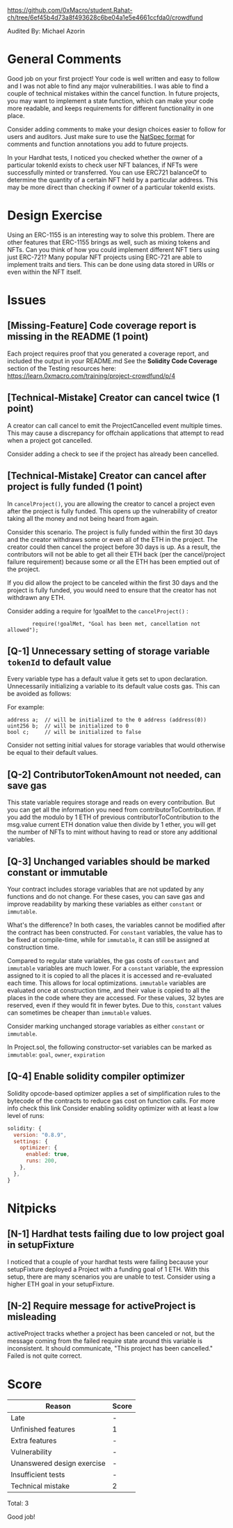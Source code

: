 
https://github.com/0xMacro/student.Rahat-ch/tree/6ef45b4d73a8f493628c6be04a1e5e4661ccfda0/crowdfund

Audited By: Michael Azorin
# General Comments

Good job on your first project! Your code is well written and easy to follow and I was not able to find any major vulnerabilities. I was able to find a couple of technical mistakes within the cancel function. In future projects, you may want to implement a state function, which can make your code more readable, and keeps requirements for different functionality in one place. 

Consider adding comments to make your design choices easier to follow for users and auditors. Just make sure to use the [NatSpec format](https://docs.soliditylang.org/en/develop/natspec-format.html) for comments and function annotations you add to future projects. 

In your Hardhat tests, I noticed you checked whether the owner of a particular tokenId exists to check user NFT balances, if NFTs were successfully minted or transferred. You can use ERC721 balanceOf to determine the quantity of a certain NFT held by a particular address. This may be more direct than checking if owner of a particular tokenId exists. 


# Design Exercise

Using an ERC-1155 is an interesting way to solve this problem. There are other features that ERC-1155 brings as well, such as mixing tokens and NFTs. Can you think of how you could implement different NFT tiers using just ERC-721? Many popular NFT projects using ERC-721 are able to implement traits and tiers. This can be done using data stored in URIs or even within the NFT itself. 


# Issues

## **[Missing-Feature]** Code coverage report is missing in the README (1 point)

Each project requires proof that you generated a coverage report, and included the output in your README.md See the **Solidity Code Coverage** section of the Testing resources here: https://learn.0xmacro.com/training/project-crowdfund/p/4

## **[Technical-Mistake]** Creator can cancel twice (1 point)

A creator can call cancel to emit the ProjectCancelled event multiple times. This may cause a discrepancy for offchain applications that attempt to read when a project got cancelled. 

Consider adding a check to see if the project has already been cancelled.

## **[Technical-Mistake]** Creator can cancel after project is fully funded (1 point)

In `cancelProject()`, you are allowing the creator to cancel a project even after the project is fully funded. This opens up the vulnerability of creator taking all the money and not being heard from again. 

Consider this scenario. The project is fully funded within the first 30 days and the creator withdraws some or even all of the ETH in the project. The creator could then cancel the project before 30 days is up. As a result, the contributors will not be able to get all their ETH back (per the cancel/project failure requirement) because some or all the ETH has been emptied out of the project. 

If you did allow the project to be canceled within the first 30 days and the project is fully funded, you would need to ensure that the creator has not withdrawn any ETH.

Consider adding a require for !goalMet to the `cancelProject()` :

``` solidity
        require(!goalMet, "Goal has been met, cancellation not allowed");
```

## **[Q-1]** Unnecessary setting of storage variable `tokenId` to default value

Every variable type has a default value it gets set to upon declaration. Unnecessarily initializing a variable to its default value costs gas. This can be avoided as follows: 

For example: 

```solidity
address a;  // will be initialized to the 0 address (address(0))
uint256 b;  // will be initialized to 0
bool c;     // will be initialized to false
```

Consider not setting initial values for storage variables that would otherwise be equal to their default values.

## [Q-2] ContributorTokenAmount not needed, can save gas

This state variable requires storage and reads on every contribution. But you can get all the information you need from contributorToContribution. If you add the modulo by 1 ETH of previous contributorToContribution to the msg.value current ETH donation value then divide by 1 ether, you will get the number of NFTs to mint without having to read or store any additional variables. 

## **[Q-3]** Unchanged variables should be marked constant or immutable 

Your contract includes storage variables that are not updated by any functions and do not change. For these cases, you can save gas and improve readability by marking these variables as either `constant` or `immutable`. 

What's the difference? In both cases, the variables cannot be modified after the contract has been constructed. For `constant` variables, the value has to be fixed at compile-time, while for `immutable`, it can still be assigned at construction time.

Compared to regular state variables, the gas costs of `constant` and `immutable` variables are much lower. For a `constant` variable, the expression assigned to it is copied to all the places it is accessed and re-evaluated each time. This allows for local optimizations. `immutable` variables are evaluated once at construction time, and their value is copied to all the places in the code where they are accessed. For these values, 32 bytes are reserved, even if they would fit in fewer bytes. Due to this, `constant` values can sometimes be cheaper than `immutable` values. 

Consider marking unchanged storage variables as either `constant` or `immutable`.

In Project.sol, the following constructor-set variables can be marked as `immutable`: `goal`, `owner`, `expiration`  

## **[Q-4]** Enable solidity compiler optimizer 

Solidity opcode-based optimizer applies a set of simplification rules to the bytecode of the contracts to reduce gas cost on function calls. For more info check this link Consider enabling solidity optimizer with at least a low level of runs: 

```javascript
solidity: { 
  version: "0.8.9",
  settings: {
    optimizer: {
      enabled: true,
      runs: 200,
    },
  },
}
```

# Nitpicks

## [N-1] Hardhat tests failing due to low project goal in setupFixture

I noticed that a couple of your hardhat tests were failing because your setupFixture deployed a Project with a funding goal of 1 ETH. With this setup, there are many scenarios you are unable to test. Consider using a higher ETH goal in your setupFixture. 

## [N-2] Require message for activeProject is misleading

activeProject tracks whether a project has been canceled or not, but the message coming from the failed require state around this variable is inconsistent. It should communicate, "This project has been cancelled." Failed is not quite correct. 




# Score

| Reason | Score |
|-|-|
| Late                       | - |
| Unfinished features        | 1 |
| Extra features             | - |
| Vulnerability              | - |
| Unanswered design exercise | - |
| Insufficient tests         | - |
| Technical mistake          | 2 |

Total: 3

Good job!
